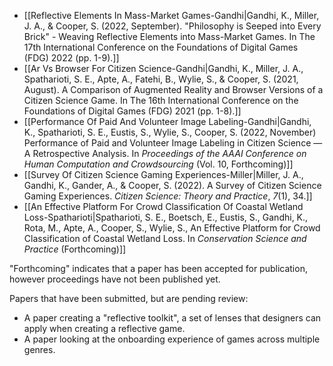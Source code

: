  - [[Reflective Elements In Mass-Market Games-Gandhi|Gandhi, K., Miller, J. A., & Cooper, S. (2022, September). "Philosophy is Seeped into Every Brick" - Weaving Reflective Elements into Mass-Market Games. In The 17th International Conference on the Foundations of Digital Games (FDG) 2022 (pp. 1-9).]]
 - [[Ar Vs Browser For Citizen Science-Gandhi|Gandhi, K., Miller, J. A., Spatharioti, S. E., Apte, A., Fatehi, B., Wylie, S., & Cooper, S. (2021, August). A Comparison of Augmented Reality and Browser Versions of a Citizen Science Game. In The 16th International Conference on the Foundations of Digital Games (FDG) 2021 (pp. 1-8).]]
 - [[Performance Of Paid And Volunteer Image Labeling-Gandhi|Gandhi, K., Spatharioti, S. E., Eustis, S., Wylie, S., Cooper, S. (2022, November) Performance of Paid and Volunteer Image Labeling in Citizen Science — A Retrospective Analysis. In *Proceedings of the AAAI Conference on Human Computation and Crowdsourcing* (Vol. 10, Forthcoming)]]
 - [[Survey Of Citizen Science Gaming Experiences-Miller|Miller, J. A., Gandhi, K., Gander, A., & Cooper, S. (2022). A Survey of Citizen Science Gaming Experiences. _Citizen Science: Theory and Practice_, _7_(1), 34.]]
 - [[An Effective Platform For Crowd Classification Of Coastal Wetland Loss-Spatharioti|Spatharioti, S. E., Boetsch, E., Eustis, S., Gandhi, K., Rota, M., Apte, A., Cooper, S., Wylie, S., An Effective Platform for Crowd Classification of Coastal Wetland Loss. In *Conservation Science and Practice* (Forthcoming)]]

"Forthcoming" indicates that a paper has been accepted for publication, however proceedings have not been published yet.

Papers that have been submitted, but are pending review:

 - A paper creating a "reflective toolkit", a set of lenses that designers can apply when creating a reflective game.
 - A paper looking at the onboarding experience of games across multiple genres.
